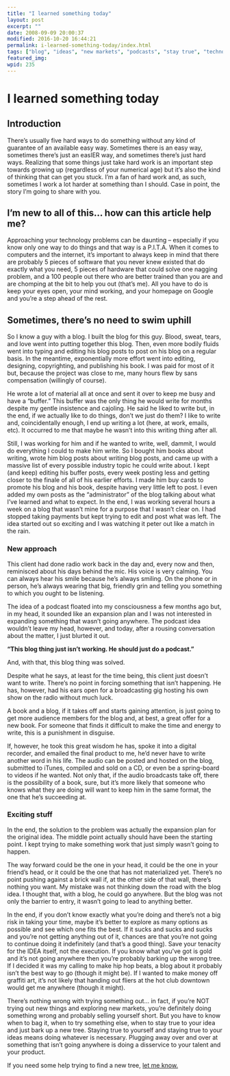 ```yaml
---
title: "I learned something today"
layout: post
excerpt: ""
date: 2008-09-09 20:00:37
modified: 2016-10-20 16:44:21
permalink: i-learned-something-today/index.html
tags: ["blog", "ideas", "new markets", "podcasts", "stay true", "technology marketing", "tenacity", "try", "up next", "personal development"]
featured_img: 
wpid: 235
---
```


# I learned something today

Introduction
------------

There’s usually five hard ways to do something without any kind of guarantee of an available easy way. Sometimes there is an easy way, sometimes there’s just an easIER way, and sometimes there’s just hard ways. Realizing that some things just take hard work is an important step towards growing up (regardless of your numerical age) but it’s also the kind of thinking that can get you stuck. I’m a fan of hard work and, as such, sometimes I work a lot harder at something than I should. Case in point, the story I’m going to share with you.

I’m new to all of this… how can this article help me?
-----------------------------------------------------

Approaching your technology problems can be daunting – especially if you know only one way to do things and that way is a P.I.T.A. When it comes to computers and the internet, it’s important to always keep in mind that there are probably 5 pieces of software that you never knew existed that do exactly what you need, 5 pieces of hardware that could solve one nagging problem, and a 100 people out there who are better trained than you are and are chomping at the bit to help you out (that’s me). All you have to do is keep your eyes open, your mind working, and your homepage on Google and you’re a step ahead of the rest.

Sometimes, there’s no need to swim uphill
-----------------------------------------

So I know a guy with a blog. I built the blog for this guy. Blood, sweat, tears, and love went into putting together this blog. Then, even more bodily fluids went into typing and editing his blog posts to post on his blog on a regular basis. In the meantime, exponentially more effort went into editing, designing, copyrighting, and publishing his book. I was paid for most of it but, because the project was close to me, many hours flew by sans compensation (willingly of course).

He wrote a lot of material all at once and sent it over to keep me busy and have a “buffer.” This buffer was the only thing he would write for months despite my gentle insistence and cajoling. He said he liked to write but, in the end, if we actually like to do things, don’t we just do them? I like to write and, coincidentally enough, I end up writing a lot (here, at work, emails, etc). It occurred to me that maybe he wasn’t into this writing thing after all.

Still, I was working for him and if he wanted to write, well, dammit, I would do everything I could to make him write. So I bought him books about writing, wrote him blog posts about writing blog posts, and came up with a massive list of every possible industry topic he could write about. I kept (and keep) editing his buffer posts, every week posting less and getting closer to the finale of all of his earlier efforts. I made him buy cards to promote his blog and his book, despite having very little left to post. I even added my own posts as the “administrator” of the blog talking about what I’ve learned and what to expect. In the end, I was working several hours a week on a blog that wasn’t mine for a purpose that I wasn’t clear on. I had stopped taking payments but kept trying to edit and post what was left. The idea started out so exciting and I was watching it peter out like a match in the rain.

### New approach

This client had done radio work back in the day and, every now and then, reminisced about his days behind the mic. His voice is very calming. You can always hear his smile because he’s always smiling. On the phone or in person, he’s always wearing that big, friendly grin and telling you something to which you ought to be listening.

The idea of a podcast floated into my consciousness a few months ago but, in my head, it sounded like an expansion plan and I was not interested in expanding something that wasn’t going anywhere. The podcast idea wouldn’t leave my head, however, and today, after a rousing conversation about the matter, I just blurted it out.

**“This blog thing just isn’t working. He should just do a podcast.”**

And, with that, this blog thing was solved.

Despite what he says, at least for the time being, this client just doesn’t want to write. There’s no point in forcing something that isn’t happening. He has, however, had his ears open for a broadcasting gig hosting his own show on the radio without much luck.

A book and a blog, if it takes off and starts gaining attention, is just going to get more audience members for the blog and, at best, a great offer for a new book. For someone that finds it difficult to make the time and energy to write, this is a punishment in disguise.

If, however, he took this great wisdom he has, spoke it into a digital recorder, and emailed the final product to me, he’d never have to write another word in his life. The audio can be posted and hosted on the blog, submitted to iTunes, compiled and sold on a CD, or even be a spring-board to videos if he wanted. Not only that, if the audio broadcasts take off, there is the possibility of a book, sure, but it’s more likely that someone who knows what they are doing will want to keep him in the same format, the one that he’s succeeding at.

### Exciting stuff

In the end, the solution to the problem was actually the expansion plan for the original idea. The middle point actually should have been the starting point. I kept trying to make something work that just simply wasn’t going to happen.

The way forward could be the one in your head, it could be the one in your friend’s head, or it could be the one that has not materialized yet. There’s no point pushing against a brick wall if, at the other side of that wall, there’s nothing you want. My mistake was not thinking down the road with the blog idea. I thought that, with a blog, he could go anywhere. But the blog was not only the barrier to entry, it wasn’t going to lead to anything better.

In the end, if you don’t know exactly what you’re doing and there’s not a big risk in taking your time, maybe it’s better to explore as many options as possible and see which one fits the best. If it sucks and sucks and sucks and you’re not getting anything out of it, chances are that you’re not going to continue doing it indefinitely (and that’s a good thing). Save your tenacity for the IDEA itself, not the execution. If you know what you’ve got is gold and it’s not going anywhere then you’re probably barking up the wrong tree. If I decided it was my calling to make hip hop beats, a blog about it probably isn’t the best way to go (though it might be). If I wanted to make money off graffiti art, it’s not likely that handing out fliers at the hot club downtown would get me anywhere (though it might).

There’s nothing wrong with trying something out… in fact, if you’re NOT trying out new things and exploring new markets, you’re definitely doing something wrong and probably selling yourself short. But you have to know when to bag it, when to try something else, when to stay true to your idea and just bark up a new tree. Staying true to yourself and staying true to your ideas means doing whatever is necessary. Plugging away over and over at something that isn’t going anywhere is doing a disservice to your talent and your product.

If you need some help trying to find a new tree, [let me know. ](mailto:josh@joshcanhelp.com)